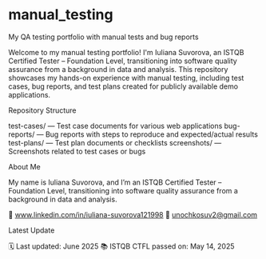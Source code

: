 # manual_testing
My QA testing portfolio with manual tests and bug reports

Welcome to my manual testing portfolio! I'm Iuliana Suvorova, an ISTQB Certified Tester – Foundation Level, transitioning into software quality assurance from a background in data and analysis. This repository showcases my hands-on experience with manual testing, including test cases, bug reports, and test plans created for publicly available demo applications.

Repository Structure

test-cases/ — Test case documents for various web applications
bug-reports/ — Bug reports with steps to reproduce and expected/actual results
test-plans/ — Test plan documents or checklists
screenshots/ — Screenshots related to test cases or bugs

About Me

My name is Iuliana Suvorova, and I’m an ISTQB Certified Tester – Foundation Level, transitioning into software quality assurance from a background in data and analysis.

🔗 www.linkedin.com/in/iuliana-suvorova121998
📧 unochkosuv2@gmail.com

Latest Update

🗓️ Last updated: June 2025
📚 ISTQB CTFL passed on: May 14, 2025
